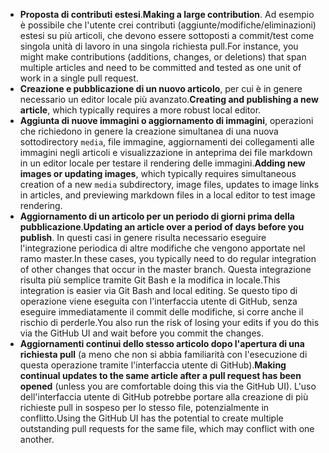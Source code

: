 - <span data-ttu-id="f070d-101">**Proposta di contributi estesi**.</span><span class="sxs-lookup"><span data-stu-id="f070d-101">**Making a large contribution**.</span></span> <span data-ttu-id="f070d-102">Ad esempio è possibile che l'utente crei contributi (aggiunte/modifiche/eliminazioni) estesi su più articoli, che devono essere sottoposti a commit/test come singola unità di lavoro in una singola richiesta pull.</span><span class="sxs-lookup"><span data-stu-id="f070d-102">For instance, you might make contributions (additions, changes, or deletions) that span multiple articles and need to be committed and tested as one unit of work in a single pull request.</span></span> 
 - <span data-ttu-id="f070d-103">**Creazione e pubblicazione di un nuovo articolo**, per cui è in genere necessario un editor locale più avanzato.</span><span class="sxs-lookup"><span data-stu-id="f070d-103">**Creating and publishing a new article**, which typically requires a more robust local editor.</span></span> 
 - <span data-ttu-id="f070d-104">**Aggiunta di nuove immagini o aggiornamento di immagini**, operazioni che richiedono in genere la creazione simultanea di una nuova sottodirectory `media`, file immagine, aggiornamenti dei collegamenti alle immagini negli articoli e visualizzazione in anteprima dei file markdown in un editor locale per testare il rendering delle immagini.</span><span class="sxs-lookup"><span data-stu-id="f070d-104">**Adding new images or updating images**, which typically requires simultaneous creation of a new `media` subdirectory, image files, updates to image links in articles, and previewing markdown files in a local editor to test image rendering.</span></span>
 - <span data-ttu-id="f070d-105">**Aggiornamento di un articolo per un periodo di giorni prima della pubblicazione**.</span><span class="sxs-lookup"><span data-stu-id="f070d-105">**Updating an article over a period of days before you publish**.</span></span> <span data-ttu-id="f070d-106">In questi casi in genere risulta necessario eseguire l'integrazione periodica di altre modifiche che vengono apportate nel ramo master.</span><span class="sxs-lookup"><span data-stu-id="f070d-106">In these cases, you typically need to do regular integration of other changes that occur in the master branch.</span></span> <span data-ttu-id="f070d-107">Questa integrazione risulta più semplice tramite Git Bash e la modifica in locale.</span><span class="sxs-lookup"><span data-stu-id="f070d-107">This integration is easier via Git Bash and local editing.</span></span> <span data-ttu-id="f070d-108">Se questo tipo di operazione viene eseguita con l'interfaccia utente di GitHub, senza eseguire immediatamente il commit delle modifiche, si corre anche il rischio di perderle.</span><span class="sxs-lookup"><span data-stu-id="f070d-108">You also run the risk of losing your edits if you do this via the GitHub UI and wait before you commit the changes.</span></span>
 - <span data-ttu-id="f070d-109">**Aggiornamenti continui dello stesso articolo dopo l'apertura di una richiesta pull** (a meno che non si abbia familiarità con l'esecuzione di questa operazione tramite l'interfaccia utente di GitHub).</span><span class="sxs-lookup"><span data-stu-id="f070d-109">**Making continual updates to the same article after a pull request has been opened** (unless you are comfortable doing this via the GitHub UI).</span></span> <span data-ttu-id="f070d-110">L'uso dell'interfaccia utente di GitHub potrebbe portare alla creazione di più richieste pull in sospeso per lo stesso file, potenzialmente in conflitto.</span><span class="sxs-lookup"><span data-stu-id="f070d-110">Using the GitHub UI has the potential to create multiple outstanding pull requests for the same file, which may conflict with one another.</span></span> 